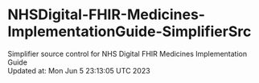 # NHSDigital-FHIR-Medicines-ImplementationGuide-SimplifierSrc  
Simplifier source control for NHS Digital FHIR Medicines Implementation Guide  
Updated at: Mon Jun  5 23:13:05 UTC 2023
